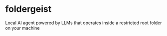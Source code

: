 # foldergeist
Local AI agent powered by LLMs that operates inside a restricted root folder on your machine
